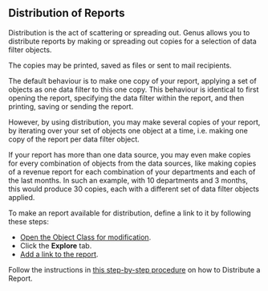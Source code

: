## Distribution of Reports

Distribution is the act of scattering or spreading out. Genus allows you to distribute reports by making or spreading out copies for a selection of data filter objects.

The copies may be printed, saved as files or sent to mail recipients.

The default behaviour is to make one copy of your report, applying a set of objects as one data filter to this one copy. This behaviour is identical to first opening the report, specifying the data filter within the report, and then printing, saving or sending the report.

However, by using distribution, you may make several copies of your report, by iterating over your set of objects one object at a time, i.e. making one copy of the report per data filter object.

If your report has more than one data source, you may even make copies for every combination of objects from the data sources, like making copies of a revenue report for each combination of your departments and each of the last months. In such an example, with 10 departments and 3 months, this would produce 30 copies, each with a different set of data filter objects applied.

To make an report available for distribution, define a link to it by following these steps:

*   [Open the Object Class for modification](../../../data/object-class/modify-an-object-or-identifier-domain.md).
*   Click the **Explore** tab.
*   [Add a link to the report](../../../object-class/modify-an-object--or-identifier-domain/explore.md).

Follow the instructions in [this step-by-step procedure](../../../../../users/reporting-on-data/report/export-or-distribute-a-report.md) on how to Distribute a Report.